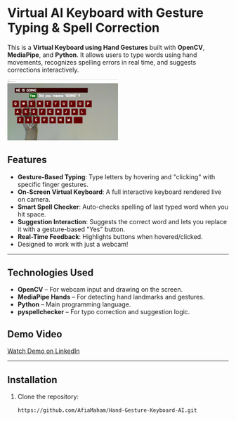 # Virtual AI Keyboard with Gesture Typing & Spell Correction

This is a **Virtual Keyboard using Hand Gestures** built with **OpenCV**, **MediaPipe**, and **Python**. It allows users to type words using hand movements, recognizes spelling errors in real time, and suggests corrections interactively.


<img src="keyboard-pic.png" style="width:50%;">

## Features

- **Gesture-Based Typing**: Type letters by hovering and "clicking" with specific finger gestures.
- **On-Screen Virtual Keyboard**: A full interactive keyboard rendered live on camera.
- **Smart Spell Checker**: Auto-checks spelling of last typed word when you hit space.
- **Suggestion Interaction**: Suggests the correct word and lets you replace it with a gesture-based "Yes" button.
- **Real-Time Feedback**: Highlights buttons when hovered/clicked.
-   Designed to work with just a webcam!


---

## Technologies Used

- **OpenCV** – For webcam input and drawing on the screen.
- **MediaPipe Hands** – For detecting hand landmarks and gestures.
- **Python** – Main programming language.
- **pyspellchecker** – For typo correction and suggestion logic.

## Demo Video

[Watch Demo on LinkedIn](https://www.linkedin.com/posts/afiamaham_virtualkeyboard-computervision-python-activity-7319639677383204864-G_yY?utm_source=share&utm_medium=member_desktop&rcm=ACoAAEXH7xcBZoknbY78H8JLJvJmg3-ahY1cNtw)

---

## Installation

1. Clone the repository:
   ```bash
   https://github.com/AfiaMaham/Hand-Gesture-Keyboard-AI.git
